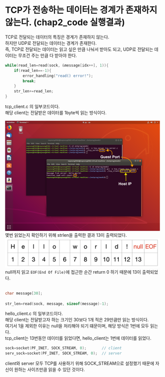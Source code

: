 # TCP가 전송하는 데이터는 경계가 존재하지 않는다. (chap2_code 실행결과)

TCP로 전달되는 데이터의 특징은 경계가 존재하지 않는다.<br>
하지만 UDP로 전달되는 데이터는 경계가 존재한다.<br>
즉, TCP로 전달되는 데이터는 읽고 싶은 만큼 나눠서 받아도 되고, UDP로 전달되는 데이터는 무조건 주는 만큼 다 받아야 한다.<br>
```c
while(read_len=read(sock, &message[idx++], 1)){
    if(read_len==-1){
		error_handling("read() error!");
		break;
	}
	str_len+=read_len;
}
```

tcp_client.c 의 일부코드이다.<br>해당 client는 전달받은 데이터를 1byte씩 읽는 방식이다.<br><br>
![png](/_img/chap2_tcp_result.png)<br>
몇번 읽었는지 확인하기 위해 strlen을 출력한 결과 13이 출력되었다.<br>
![png](/_img/helloworld.png)<br>
null까지 읽고 ```EOF(End Of File)```에 접근한 순간 return 0 하기 때문에 13이 출력되었다.<br><br>
```c
char message[30];

str_len=read(sock, message, sizeof(message)-1);
```

hello_client.c 의 일부코드이다.<br>해당 client는 전달받고자 하는 크기인 30보다 1개 적은 29만큼만 읽는 방식이다.<br>
여기서 1을 제외한 이유는 null을 처리해야 되기 떄문이며, 해당 방식은 1번에 모두 읽는다.<br>tcp_client는 13번동안 데이터를 읽었다면, hello_client는 1번에 데이터를 읽었다.<br>
```c
sock=socket(PF_INET, SOCK_STREAM, 0);       // client
serv_sock=socket(PF_INET, SOCK_STREAM, 0);  // server
```
client와 server 모두 TCP를 사용하기 위해 SOCK_STREAM으로 설정했기 때문에 자신이 원하는 사이즈만큼 읽을 수 있던 것이다.<br>